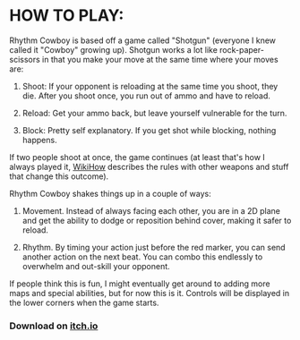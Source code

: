 # HOW TO PLAY:

Rhythm Cowboy is based off a game called "Shotgun" (everyone I knew called it "Cowboy" growing up).
Shotgun works a lot like rock-paper-scissors in that you make your move at the same time where your moves are:

1. Shoot: If your opponent is reloading at the same time you shoot, they die. After you shoot once, you run out of ammo and have to reload.

2. Reload: Get your ammo back, but leave yourself vulnerable for the turn.

3. Block: Pretty self explanatory. If you get shot while blocking, nothing happens.

If two people shoot at once, the game continues (at least that's how I always played it, [WikiHow](https://www.wikihow.com/Play-the-Shotgun-Game) describes the rules with other weapons and stuff that change this outcome).

Rhythm Cowboy shakes things up in a couple of ways:

1. Movement. Instead of always facing each other, you are in a 2D plane and get the ability to dodge or reposition behind cover, making it safer to reload.

2. Rhythm. By timing your action just before the red marker, you can send another action on the next beat. You can combo this endlessly to overwhelm and out-skill your opponent.

If people think this is fun, I might eventually get around to adding more maps and special abilities, but for now this is it. Controls will be displayed in the lower corners when the game starts.

### Download on [itch.io](https://jayhawkinsmtu.itch.io/rhythm-cowboy)
